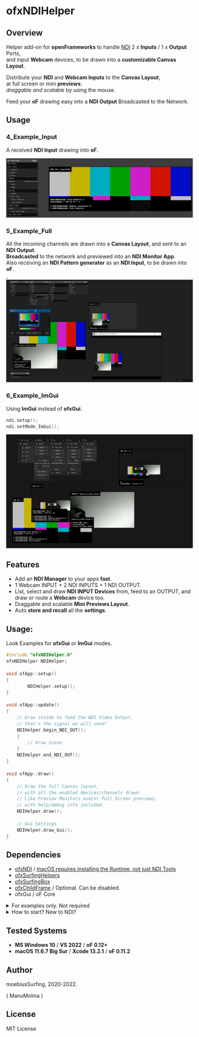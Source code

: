 
# ofxNDIHelper


## Overview

Helper add-on for **openFrameworks** to handle [NDI](https://www.ndi.tv/tools/) 2 x **Inputs** / 1 x **Output** Ports,  
and input **Webcam** devices, to be drawn into a **customizable Canvas Layout**.  

Distribute your **NDI** and **Webcam Inputs** to the **Canvas Layout**,  
at full screen or mini **previews**:  
_draggable and scalable_ by using the mouse.  

Feed your **oF** drawing easy into a **NDI Output** Broadcasted to the Network.

## Usage


### 4_Example_Input

A received **NDI Input** drawing into **oF**.  

![](/1_Examples_ofxGui/4_Example_Input/Capture.PNG)

### 5_Example_Full

All the incoming channels are drawn into a **Canvas Layout**, and sent to an **NDI Output**.  
**Broadcasted** to the network and previewed into an **NDI Monitor App**.  
Also receiving an **NDI Pattern generator** as an **NDI Input**, to be drawn into **oF**. 

![](/1_Examples_ofxGui/5_Example_Full/Capture.PNG)

### 6_Example_ImGui

Using **ImGui** instead of **ofxGui**.
```.cpp  
ndi.setup();
ndi.setMode_ImGui();
```


![](/2_Examples_ImGui/6_Example_ImGui/Capture.PNG)

## Features

- Add an **NDI Manager** to your apps **fast**.
- 1 Webcam INPUT + 2 NDI INPUTS + 1 NDI OUTPUT.
- List, select and draw **NDI INPUT Devices** from, feed to an OUTPUT, and draw or route a **Webcam** device too.
- Draggable and scalable **Mini Previews Layout**.
- Auto **store and recall** all the **settings**.

## Usage:

Look Examples for **ofxGui** or **ImGui** modes.

```.cpp
#include "ofxNDIHelper.h"
ofxNDIHelper NDIHelper;

void ofApp::setup()
{
        NDIHelper.setup();
}

void ofApp::update()
{
	// Draw inside to feed the NDI Video Output.
	// that's the signal we will send!
	NDIHelper.begin_NDI_OUT();
	{
		// Draw Scene
	}
	NDIHelper.end_NDI_OUT();
}

void ofApp::draw()
{
	// Draw the full Canvas layout, 
	// with all the enabled devices/channels drawn.
	// Like Preview Monitors and/or Full Screen previews,
	// with help/debug info included.
	NDIHelper.draw();

	// Gui Settings
	NDIHelper.draw_Gui();
}
```

## Dependencies

- [ofxNDI](https://github.com/leadedge/ofxNDI) / [macOS requires installing the Runtime, not just NDI Tools](https://ndi.palakis.fr/runtime/)
- [ofxSurfingHelpers](https://github.com/moebiussurfing/ofxSurfingHelpers)
- [ofxSurfingBox](https://github.com/moebiussurfing/ofxSurfingBox)
- [ofxChildFrame](https://github.com/nariakiiwatani/ofxChildFrame) / Optional. Can be disabled.
- ofxGui / oF Core  

<details>
<summary>For examples only. Not required</summary>
<p>

* [ofxWindowApp](https://github.com/moebiussurfing/ofxWindowApp)
* [ofxSceneTEST](https://github.com/moebiussurfing/ofxSceneTEST)

</p>

</details>


<details>

  <summary>How to start? New to NDI?</summary>

  <p>


1. You should install the [NDI Tools](https://www.ndi.tv/tools/). It's a bundle of apps.
2. Run an **NDI Studio Monitor** app to preview what is being sent through the **NDI OUTPUT**.
3. You can run an **NDI Test Pattern** to feed a signal into the **NDI INPUT** of the add-on.
4. Have fun with **sources** toggles on the add-on GUI to explore combinations,
while looking at the **NDI OUT Preview** or the **NDI Studio Monitor** video.
5. NDI works locally or on local or remote networks.
6. **NDI Screen Capture** app does live desktop capture to NDI.
7. **NDI Webcam Input** converts NDI ports to a virtual camera to use on **OBS**/**Zoom**/**Skype**.

  </p>

</details>


## Tested Systems

- **MS Windows 10** / **VS 2022** / **oF 0.12+**
- **macOS 11.6.7 Big Sur** / **Xcode 13.2.1** / **oF 0.11.2**  


## Author

moebiusSurfing, 2020-2022.  

( ManuMolina ) 


## License

MIT License
